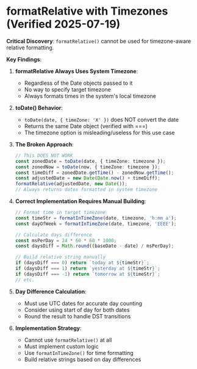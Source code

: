 # formatRelative with Timezones (Verified 2025-07-19)

**Critical Discovery**: `formatRelative()` cannot be used for timezone-aware relative formatting.

**Key Findings**:

1. **formatRelative Always Uses System Timezone**:
   - Regardless of the Date objects passed to it
   - No way to specify target timezone
   - Always formats times in the system's local timezone

2. **toDate() Behavior**:
   - `toDate(date, { timeZone: 'X' })` does NOT convert the date
   - Returns the same Date object (verified with ===)
   - The timezone option is misleading/useless for this use case

3. **The Broken Approach**:
   ```typescript
   // This DOES NOT WORK
   const zonedDate = toDate(date, { timeZone: timezone });
   const zonedNow = toDate(now, { timeZone: timezone });
   const timeDiff = zonedDate.getTime() - zonedNow.getTime();
   const adjustedDate = new Date(Date.now() + timeDiff);
   formatRelative(adjustedDate, new Date());
   // Always returns dates formatted in system timezone
   ```

4. **Correct Implementation Requires Manual Building**:
   ```typescript
   // Format time in target timezone
   const timeStr = formatInTimeZone(date, timezone, 'h:mm a');
   const dayOfWeek = formatInTimeZone(date, timezone, 'EEEE');
   
   // Calculate days difference
   const msPerDay = 24 * 60 * 60 * 1000;
   const daysDiff = Math.round((baseDate - date) / msPerDay);
   
   // Build relative string manually
   if (daysDiff === 0) return `today at ${timeStr}`;
   if (daysDiff === 1) return `yesterday at ${timeStr}`;
   if (daysDiff === -1) return `tomorrow at ${timeStr}`;
   // etc.
   ```

5. **Day Difference Calculation**:
   - Must use UTC dates for accurate day counting
   - Consider using start of day for both dates
   - Round the result to handle DST transitions

6. **Implementation Strategy**:
   - Cannot use `formatRelative()` at all
   - Must implement custom logic
   - Use `formatInTimeZone()` for time formatting
   - Build relative strings based on day differences